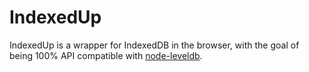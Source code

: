 IndexedUp
=========

IndexedUp is a wrapper for IndexedDB in the browser, with the goal of being 100% API compatible with [node-leveldb](https://github.com/my8bird/node-leveldb/).